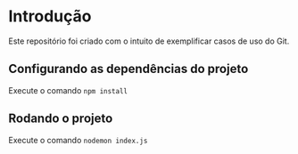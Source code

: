 # Introdução

Este repositório foi criado com o intuito de exemplificar casos de uso do Git.

## Configurando as dependências do projeto

Execute o comando `npm install`

## Rodando o projeto

Execute o comando `nodemon index.js`

